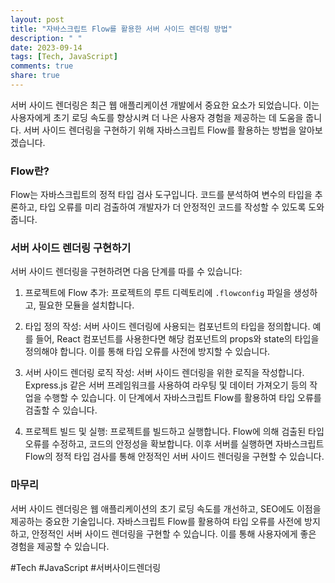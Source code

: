 ```yaml
---
layout: post
title: "자바스크립트 Flow를 활용한 서버 사이드 렌더링 방법"
description: " "
date: 2023-09-14
tags: [Tech, JavaScript]
comments: true
share: true
---
```


서버 사이드 렌더링은 최근 웹 애플리케이션 개발에서 중요한 요소가 되었습니다. 이는 사용자에게 초기 로딩 속도를 향상시켜 더 나은 사용자 경험을 제공하는 데 도움을 줍니다. 서버 사이드 렌더링을 구현하기 위해 자바스크립트 Flow를 활용하는 방법을 알아보겠습니다.

### Flow란?

Flow는 자바스크립트의 정적 타입 검사 도구입니다. 코드를 분석하여 변수의 타입을 추론하고, 타입 오류를 미리 검출하여 개발자가 더 안정적인 코드를 작성할 수 있도록 도와줍니다.

### 서버 사이드 렌더링 구현하기

서버 사이드 렌더링을 구현하려면 다음 단계를 따를 수 있습니다:

1. 프로젝트에 Flow 추가: 프로젝트의 루트 디렉토리에 `.flowconfig` 파일을 생성하고, 필요한 모듈을 설치합니다.

2. 타입 정의 작성: 서버 사이드 렌더링에 사용되는 컴포넌트의 타입을 정의합니다. 예를 들어, React 컴포넌트를 사용한다면 해당 컴포넌트의 props와 state의 타입을 정의해야 합니다. 이를 통해 타입 오류를 사전에 방지할 수 있습니다.

3. 서버 사이드 렌더링 로직 작성: 서버 사이드 렌더링을 위한 로직을 작성합니다. Express.js 같은 서버 프레임워크를 사용하여 라우팅 및 데이터 가져오기 등의 작업을 수행할 수 있습니다. 이 단계에서 자바스크립트 Flow를 활용하여 타입 오류를 검출할 수 있습니다.

4. 프로젝트 빌드 및 실행: 프로젝트를 빌드하고 실행합니다. Flow에 의해 검출된 타입 오류를 수정하고, 코드의 안정성을 확보합니다. 이후 서버를 실행하면 자바스크립트 Flow의 정적 타입 검사를 통해 안정적인 서버 사이드 렌더링을 구현할 수 있습니다.

### 마무리

서버 사이드 렌더링은 웹 애플리케이션의 초기 로딩 속도를 개선하고, SEO에도 이점을 제공하는 중요한 기술입니다. 자바스크립트 Flow를 활용하여 타입 오류를 사전에 방지하고, 안정적인 서버 사이드 렌더링을 구현할 수 있습니다. 이를 통해 사용자에게 좋은 경험을 제공할 수 있습니다.

#Tech #JavaScript #서버사이드렌더링